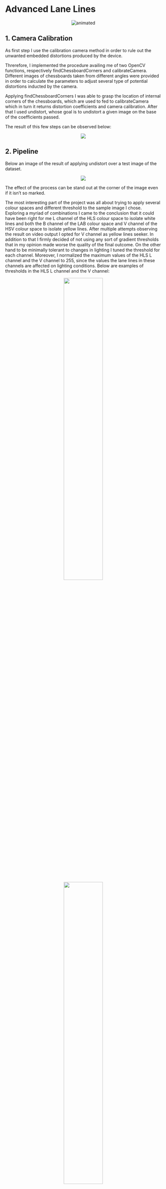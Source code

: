
# Advanced Lane Lines


<p align="center">
 <img src="https://user-images.githubusercontent.com/29335742/223137841-80d2edf1-73af-47e7-baf6-e246de3c7fa8.gif" alt="animated" />
</p>


## 1. Camera Calibration

As first step I use the calibration camera method in order to rule out the unwanted embedded
distortions produced by the device.

Threrefore, I implemented the procedure availing me of two OpenCV functions, respectively
findChessboardCorners and calibrateCamera. Different images of chessboards taken from
different angles were provided in order to calculate the parameters to adjust several type of
potential distortions inducted by the camera.

Applying findChessboardCorners I was able to grasp the location of internal corners of the
chessboards, which are used to fed to calibrateCamera which in turn it returns distortion
coefficients and camera calibration. After that I used undistort, whose goal is to undistort a
given image on the base of the coefficients passed.

The result of this few steps can be observed below:

<p align="center">
  <img src="https://user-images.githubusercontent.com/29335742/223138410-95ae0b04-397e-4c0e-82ed-deeef127101e.png" />
</p>

## 2. Pipeline

Below an image of the result of applying undistort over a test image of the dataset.

<p align="center">
  <img src="https://user-images.githubusercontent.com/29335742/223138492-c3e54e7e-3fe8-42cc-be8f-c45ed71abc8a.png" />
</p>

The effect of the process can be stand out at the corner of the image even if it isn’t so marked.

The most interesting part of the project was all about trying to apply several colour spaces
and different threshold to the sample image I chose. Exploring a myriad of combinations I
came to the conclusion that it could have been right for me L channel of the HLS colour space
to isolate white lines and both the B channel of the LAB colour space and V channel of the HSV
colour space to isolate yellow lines. After multiple attempts observing the result on video
output I opted for V channel as yellow lines seeker. In addition to that I firmly decided of not
using any sort of gradient thresholds that in my opinion made worse the quality of the final
outcome. On the other hand to be minimally tolerant to changes in lighting I tuned the
threshold for each channel. Moreover, I normalized the maximum values of the HLS L channel
and the V channel to 255, since the values the lane lines in these channels are affected on
lighting conditions. 
Below are examples of thresholds in the HLS L channel and the V channel:

<p align="center">
  <img src="https://user-images.githubusercontent.com/29335742/223138719-4a44fec2-a67e-4204-807c-0094ffdfdd73.png" width="50%" height="50%"/>
  <img src="https://user-images.githubusercontent.com/29335742/223138719-4a44fec2-a67e-4204-807c-0094ffdfdd73.png" width="50%" height="50%"/>
</p>

Below are the results of applying the binary thresholding pipeline to various sample images:

<p align="center">
  <img src="https://user-images.githubusercontent.com/29335742/223138819-4bdfe7a4-0a91-4509-b91f-ca16fbe87f2a.png" width="250" height="150"/> <img src="https://user-images.githubusercontent.com/29335742/223138998-97392b07-315a-4258-acbd-827b3600348c.png" width="250" height="150"/> <img src="https://user-images.githubusercontent.com/29335742/223139101-b99c8a17-f592-4a3e-8e37-43847e0c6ecd.png" width="250" height="150"/>
</p>
                                                                                                                             

The code for my perspective transform is titled "Warped Image" in the Jupyter notebook, in
the seventh and eighth code cells from the top. The warp() function takes as inputs an image
(img), as well as source (src) and destination (dst) points. I hardwired the source and
destination points in the following manner:

<p align="center">                                                           
  <img src="https://user-images.githubusercontent.com/29335742/223139189-09fe46f2-4d81-4a24-9cd5-8f662a9a1e9d.png" width="20%" height="20%"/>
</p>

Where w stands for the width and h for the height of the original image.

Below the outcome a sample of bird’s eye prospective starting from the original picture.

<p align="center">                                                           
  <img src="https://user-images.githubusercontent.com/29335742/223139316-0afb8772-afd5-43d1-b192-9470a02bd48f.png" width="70%" height="70%"/>
</p>                                                                                                                                         
                                                                                                                                           


The functions sliding_window_and_polyfit(14th cell) and polyfit_using_prev_fit, which identify
lane lines and fit a second order polynomial to both right and left lane lines, are clearly labeled
in the Jupyter notebook as "Finding lines from bird’s eye prospective" and "Find lines from
previous frame".

sliding_window_and_polyfit :
To make more robust the algorithm I chose to use to compute a histogram of the quarters just
left and right of the midpoint, since this approach turned to be useful to reject lines from
adjacent lanes. Besides, the function identifies ten windows from which to detect lane pixels,
each one centered on the midpoint of the pixels from the window below. Doing this as you can
see from the picture above the lane lines are tracked up to the top of the binary image. Numpy
polyfit() method is used to fit a second order polynomial to each set of pixels.


<p align="center">                                                           
  <img src="https://user-images.githubusercontent.com/29335742/223139617-26b9312c-0863-4d28-b763-373ae077c89d.png" width="40%" height="40%"/>
</p>                                                                                                                                         


The image below depicts the histogram generated by sliding_window_and_polyfit; the left and
right lanes - the two peaks nearest the center - are well highlighted:

<p align="center">                                                           
  <img src="https://user-images.githubusercontent.com/29335742/223140005-6fcb2c86-b29e-44ef-88c7-883017172781.png" width="40%" height="40%"/>
</p>  


The polyfit_using_prev_fit function performs basically the same task, but with less
computational approach relying on a previous fit (from a previous video frame) and only
searching for lane pixels within a certain range of that fit. The green shaded area is the range
from the previous fit, and the yellow lines and red and blue pixels are from the current image:

<p align="center">                                                           
  <img src="https://user-images.githubusercontent.com/29335742/223140200-b7c65b1e-70ed-4d4e-9e43-abc474255d6e.png" width="40%" height="40%"/>
</p>  


The radius of curvature calculated in the code derive from


<p align="center">                                                           
  <img src="https://user-images.githubusercontent.com/29335742/223140260-71d7a081-db03-49bc-aa1d-74661e5722fe.png" width="30%" height="30%"/>
</p>  


This is translated in python with the following:

<p align="center">                                                           
  <img src="https://user-images.githubusercontent.com/29335742/223140306-6a4437b4-e8b2-42db-a482-ac7eef3f0149.png" width="70%" height="70%"/>
</p>  


fit[0] is the first coefficient (the y-squared coefficient) of the second order polynomial fit,
and fit[1] is the second (y) coefficient. y_0 is the y position within the image upon which the
curvature calculation is based. Instead y_meters_per_pixel is the factor used for converting
from pixels to meters. In particulary this conversion was also used to generate a new fit with
coefficients in terms of meters.

Therefore the position of the car with respect to the center of the lane is calculated like this:

<p align="center">                                                           
  <img src="https://user-images.githubusercontent.com/29335742/223140424-f13a81ae-1c54-4496-a63e-f2d7cc48b519.png" width="70%" height="70%"/>
</p>  


where r_fit_x_int and l_fit_x_int are the x-intercepts of the right and left fits,
respectively.


So center_dist represents the difference between these intercept points and the image
midpoint.

In " Drawing lanes on the original picture" (22th cell) you can find the results of the previous
points. The draw lane function is appointed to generate the detection by means of a polygon
based on plots of the left and right fits, warped back to the perspective of the original image
using the inverse perspective matrix Minv and overlaid onto the original image.

<p align="center">                                                           
  <img src="https://user-images.githubusercontent.com/29335742/223146812-de164510-1137-4e19-a868-b398a85a330a.png" width="50%" height="50%"/>
</p>  

Below is another example of the results of the draw_additional_data function, which writes text

identifying the curvature radius and vehicle position data onto the original image:


<p align="center">                                                           
  <img src="https://user-images.githubusercontent.com/29335742/223140484-d2ab57aa-2632-4c99-bca2-b9b249e381a3.png" width="50%" height="50%"/>
</p>  



